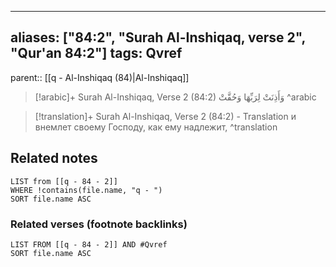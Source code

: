 
---
aliases: ["84:2", "Surah Al-Inshiqaq, verse 2", "Qur'an 84:2"]
tags: Qvref
---

parent:: [[q - Al-Inshiqaq (84)|Al-Inshiqaq]]

> [!arabic]+ Surah Al-Inshiqaq, Verse 2 (84:2)
> <span class="quran-arabic">وَأَذِنَتْ لِرَبِّهَا وَحُقَّتْ</span>
^arabic

> [!translation]+ Surah Al-Inshiqaq, Verse 2 (84:2) - Translation
> и внемлет своему Господу, как ему надлежит,
^translation



## Related notes
```dataview
LIST from [[q - 84 - 2]]
WHERE !contains(file.name, "q - ")
SORT file.name ASC
```

### Related verses (footnote backlinks)
```dataview
LIST FROM [[q - 84 - 2]] AND #Qvref
SORT file.name ASC
```

